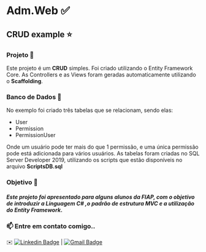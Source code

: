 # Adm.Web :white_check_mark:
## CRUD example :star:

### Projeto :space_invader:
Este projeto é um **CRUD** simples. Foi criado utilizando o Entity Framework Core.
As Controllers e as Views foram geradas automaticamente utilizando o **Scaffolding**.

### Banco de Dados :large_blue_diamond:
No exemplo foi criado três tabelas que se relacionam, sendo elas:
- User
- Permission
- PermissionUser

Onde um usuário pode ter mais do que 1 permissão, e uma única permissão pode está adicionada para vários usuários.
As tabelas foram criadas no SQL Server Developer 2019, utilizando os scripts que estão disponíveis no arquivo **ScriptsDB.sql**

### Objetivo :pencil:
#### *Este projeto foi apresentado para alguns alunos da FIAP, com o objetivo de introduzir a **Linguagem C#** ,o padrão de estrutura **MVC** e a utilização do **Entity Framework***.


### 📫 Entre em contato comigo..
✉️ [![Linkedin Badge](https://img.shields.io/badge/-KellyMitsuishi-blue?style=flat-square&logo=Linkedin&logoColor=white&link=https://www.linkedin.com/in/kelly-naomi-mitsuishi-175997133/)](https://www.linkedin.com/in/kelly-naomi-mitsuishi-175997133/) 
| [![Gmail Badge](https://img.shields.io/badge/-kelly.mitsuishi@gmail.com-c14438?style=flat-square&logo=Gmail&logoColor=white&link=mailto:kelly.mitsuishi@gmail.com)](mailto:kelly.mitsuishi@gmail.com)


